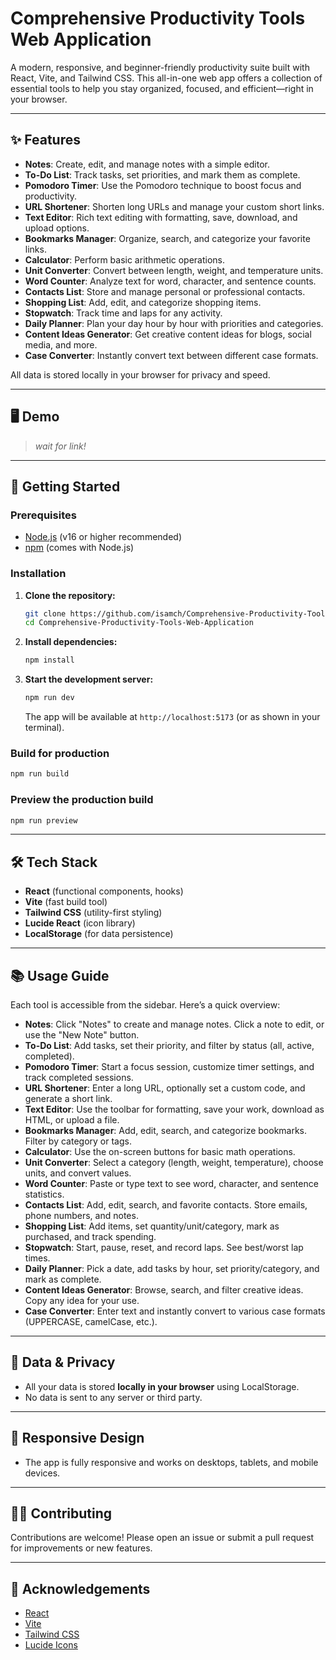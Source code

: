 # Comprehensive Productivity Tools Web Application

A modern, responsive, and beginner-friendly productivity suite built with React, Vite, and Tailwind CSS. This all-in-one web app offers a collection of essential tools to help you stay organized, focused, and efficient—right in your browser.

---

## ✨ Features

- **Notes**: Create, edit, and manage notes with a simple editor.
- **To-Do List**: Track tasks, set priorities, and mark them as complete.
- **Pomodoro Timer**: Use the Pomodoro technique to boost focus and productivity.
- **URL Shortener**: Shorten long URLs and manage your custom short links.
- **Text Editor**: Rich text editing with formatting, save, download, and upload options.
- **Bookmarks Manager**: Organize, search, and categorize your favorite links.
- **Calculator**: Perform basic arithmetic operations.
- **Unit Converter**: Convert between length, weight, and temperature units.
- **Word Counter**: Analyze text for word, character, and sentence counts.
- **Contacts List**: Store and manage personal or professional contacts.
- **Shopping List**: Add, edit, and categorize shopping items.
- **Stopwatch**: Track time and laps for any activity.
- **Daily Planner**: Plan your day hour by hour with priorities and categories.
- **Content Ideas Generator**: Get creative content ideas for blogs, social media, and more.
- **Case Converter**: Instantly convert text between different case formats.

All data is stored locally in your browser for privacy and speed.

---

## 🖥️ Demo

> _wait for link!_

---

## 🚀 Getting Started

### Prerequisites

- [Node.js](https://nodejs.org/) (v16 or higher recommended)
- [npm](https://www.npmjs.com/) (comes with Node.js)

### Installation

1. **Clone the repository:**
   ```bash
   git clone https://github.com/isamch/Comprehensive-Productivity-Tools-Web-Application.git
   cd Comprehensive-Productivity-Tools-Web-Application
   ```

2. **Install dependencies:**
   ```bash
   npm install
   ```

3. **Start the development server:**
   ```bash
   npm run dev
   ```
   The app will be available at `http://localhost:5173` (or as shown in your terminal).

### Build for production

```bash
npm run build
```

### Preview the production build

```bash
npm run preview
```

---

## 🛠️ Tech Stack

- **React** (functional components, hooks)
- **Vite** (fast build tool)
- **Tailwind CSS** (utility-first styling)
- **Lucide React** (icon library)
- **LocalStorage** (for data persistence)

---

## 📚 Usage Guide

Each tool is accessible from the sidebar. Here’s a quick overview:

- **Notes**: Click "Notes" to create and manage notes. Click a note to edit, or use the "New Note" button.
- **To-Do List**: Add tasks, set their priority, and filter by status (all, active, completed).
- **Pomodoro Timer**: Start a focus session, customize timer settings, and track completed sessions.
- **URL Shortener**: Enter a long URL, optionally set a custom code, and generate a short link.
- **Text Editor**: Use the toolbar for formatting, save your work, download as HTML, or upload a file.
- **Bookmarks Manager**: Add, edit, search, and categorize bookmarks. Filter by category or tags.
- **Calculator**: Use the on-screen buttons for basic math operations.
- **Unit Converter**: Select a category (length, weight, temperature), choose units, and convert values.
- **Word Counter**: Paste or type text to see word, character, and sentence statistics.
- **Contacts List**: Add, edit, search, and favorite contacts. Store emails, phone numbers, and notes.
- **Shopping List**: Add items, set quantity/unit/category, mark as purchased, and track spending.
- **Stopwatch**: Start, pause, reset, and record laps. See best/worst lap times.
- **Daily Planner**: Pick a date, add tasks by hour, set priority/category, and mark as complete.
- **Content Ideas Generator**: Browse, search, and filter creative ideas. Copy any idea for your use.
- **Case Converter**: Enter text and instantly convert to various case formats (UPPERCASE, camelCase, etc.).

---

## 💾 Data & Privacy

- All your data is stored **locally in your browser** using LocalStorage.
- No data is sent to any server or third party.

---

## 📱 Responsive Design

- The app is fully responsive and works on desktops, tablets, and mobile devices.

---

## 🧑‍💻 Contributing

Contributions are welcome! Please open an issue or submit a pull request for improvements or new features.

---

## 🙏 Acknowledgements

- [React](https://react.dev/)
- [Vite](https://vitejs.dev/)
- [Tailwind CSS](https://tailwindcss.com/)
- [Lucide Icons](https://lucide.dev/) 